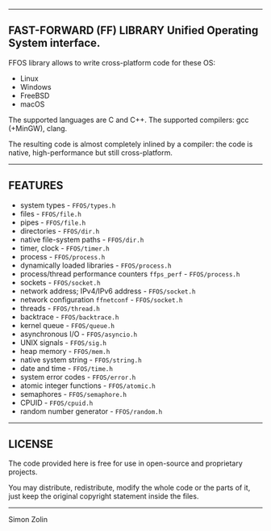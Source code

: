 ---------------
FAST-FORWARD (FF) LIBRARY
Unified Operating System interface.
---------------

FFOS library allows to write cross-platform code for these OS:
* Linux
* Windows
* FreeBSD
* macOS

The supported languages are C and C++.
The supported compilers: gcc (+MinGW), clang.

The resulting code is almost completely inlined by a compiler: the code is native, high-performance but still cross-platform.


--------
FEATURES
--------

* system types - `FFOS/types.h`
* files - `FFOS/file.h`
* pipes - `FFOS/file.h`
* directories - `FFOS/dir.h`
* native file-system paths - `FFOS/dir.h`
* timer, clock - `FFOS/timer.h`
* process - `FFOS/process.h`
* dynamically loaded libraries - `FFOS/process.h`
* process/thread performance counters `ffps_perf` - `FFOS/process.h`
* sockets - `FFOS/socket.h`
* network address; IPv4/IPv6 address - `FFOS/socket.h`
* network configuration `ffnetconf` - `FFOS/socket.h`
* threads - `FFOS/thread.h`
* backtrace - `FFOS/backtrace.h`
* kernel queue - `FFOS/queue.h`
* asynchronous I/O - `FFOS/asyncio.h`
* UNIX signals - `FFOS/sig.h`
* heap memory - `FFOS/mem.h`
* native system string - `FFOS/string.h`
* date and time - `FFOS/time.h`
* system error codes - `FFOS/error.h`
* atomic integer functions - `FFOS/atomic.h`
* semaphores - `FFOS/semaphore.h`
* CPUID - `FFOS/cpuid.h`
* random number generator - `FFOS/random.h`


--------
LICENSE
--------

The code provided here is free for use in open-source and proprietary projects.

You may distribute, redistribute, modify the whole code or the parts of it, just keep the original copyright statement inside the files.

--------

Simon Zolin
